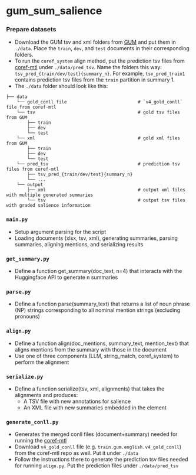 # gum_sum_salience

### Prepare datasets
- Download the GUM tsv and xml folders from [GUM](https://github.com/amir-zeldes/gum) and put them in `./data`. Place the `train`, `dev`, and `test` documents in their corresponding folders.
- To run the `coref_system` align method, put the prediction tsv files from [coref-mtl](https://github.com/yilunzhu/coref-mtl) under `./data/pred_tsv`. Name the folders this way: `tsv_pred_{train/dev/test}{summary_n}`. For example, `tsv_pred_train1` contains prediction tsv files from the `train` partition in summary 1.
- The `./data` folder should look like this:
```
├── data
    └── gold_conll file                           # `v4_gold_conll` file from coref-mtl
    └── tsv                                       # gold tsv files from GUM
        ├── train
        ├── dev
        └── test
    └── xml                                       # gold xml files from GUM
        ├── train
        ├── dev
        └── test
    └── pred_tsv                                  # prediction tsv files from coref-mtl
        ├── tsv_pred_{train/dev/test}{summary_n}
        └── ...
    └── output
        ├── xml                                   # output xml files with multiple generated summaries
        └── tsv                                   # output tsv files with graded salience information
```
### `main.py`
  - Setup argument parsing for the script
  - Loading documents (xlsx, tsv, xml), generating summaries, parsing summaries, aligning mentions, and serializing results

### `get_summary.py`
  - Define a function get_summary(doc_text, n=4) that interacts with the Huggingface API to generate n summaries

### `parse.py`
  - Define a function parse(summary_text) that returns a list of noun phrase (NP) strings corresponding to all nominal mention strings (excluding pronouns)

### `align.py`
  - Define a function align(doc_mentions, summary_text, mention_text) that aligns mentions from the summary with those in the document
  - Use one of three components (LLM, string_match, coref_system) to perform the alignment

### `serialize.py`
  - Define a function serialize(tsv, xml, alignments) that takes the alignments and produces:
      - A TSV file with new annotations for salience
      - An XML file with new summaries embedded in the <text> element
   
### `generate_conll.py`
  - Generates the merged conll files (document+summary) needed for running the [coref-mtl](https://github.com/yilunzhu/coref-mtl)
  - Download `v4_gold_conll` file (e.g. `train.gum.english.v4_gold_conll`) from the coref-mtl repo as well. Put it under `./data`
  - Follow the instructions there to generate the prediction tsv files needed for running `align.py`. Put the prediction files under `./data/pred_tsv`
